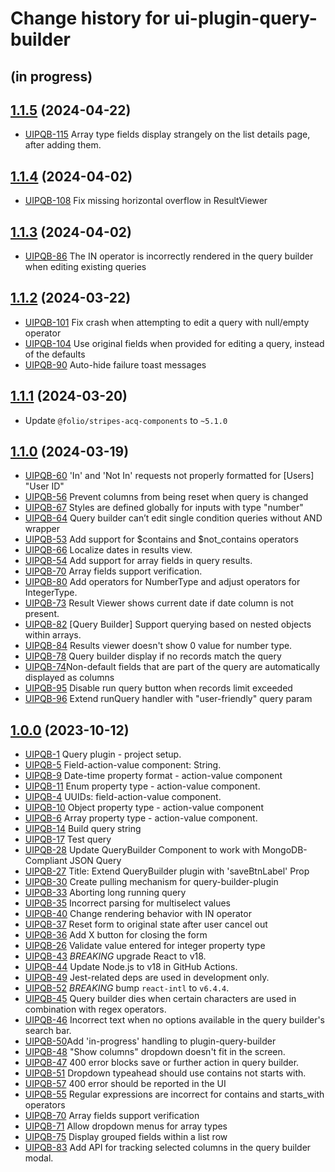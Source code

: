 # Change history for ui-plugin-query-builder

## (in progress)

## [1.1.5](https://github.com/folio-org/ui-plugin-query-builder/tree/v1.1.5) (2024-04-22)

* [UIPQB-115](https://issues.folio.org/browse/UIPQB-115) Array type fields display strangely on the list details page, after adding them.

## [1.1.4](https://github.com/folio-org/ui-plugin-query-builder/tree/v1.1.4) (2024-04-02)

* [UIPQB-108](https://issues.folio.org/browse/UIPQB-108) Fix missing horizontal overflow in ResultViewer

## [1.1.3](https://github.com/folio-org/ui-plugin-query-builder/tree/v1.1.3) (2024-04-02)

* [UIPQB-86](https://folio-org.atlassian.net/browse/UIPQB-86) The IN operator is incorrectly rendered in the query builder when editing existing queries

## [1.1.2](https://github.com/folio-org/ui-plugin-query-builder/tree/v1.1.2) (2024-03-22)

* [UIPQB-101](https://folio-org.atlassian.net/browse/UIPQB-101) Fix crash when attempting to edit a query with null/empty operator
* [UIPQB-104](https://folio-org.atlassian.net/browse/UIPQB-104) Use original fields when provided for editing a query, instead of the defaults
* [UIPQB-90](https://folio-org.atlassian.net/browse/UIPQB-90) Auto-hide failure toast messages

## [1.1.1](https://github.com/folio-org/ui-plugin-query-builder/tree/v1.1.1) (2024-03-20)

* Update `@folio/stripes-acq-components` to `~5.1.0`

## [1.1.0](https://github.com/folio-org/ui-plugin-query-builder/tree/v1.1.0) (2024-03-19)

* [UIPQB-60](https://folio-org.atlassian.net/browse/UIPQB-60) 'In' and 'Not In' requests not properly formatted for [Users] "User ID"
* [UIPQB-56](https://folio-org.atlassian.net/browse/UIPQB-56) Prevent columns from being reset when query is changed
* [UIPQB-67](https://folio-org.atlassian.net/browse/UIPQB-67) Styles are defined globally for inputs with type "number"
* [UIPQB-64](https://folio-org.atlassian.net/browse/UIPQB-64) Query builder can’t edit single condition queries without AND wrapper
* [UIPQB-53](https://folio-org.atlassian.net/browse/UIPQB-53) Add support for $contains and $not_contains operators
* [UIPQB-66](https://folio-org.atlassian.net/browse/UIPQB-66) Localize dates in results view.
* [UIPQB-54](https://folio-org.atlassian.net/browse/UIPQB-54) Add support for array fields in query results.
* [UIPQB-70](https://folio-org.atlassian.net/browse/UIPQB-70) Array fields support verification.
* [UIPQB-80](https://folio-org.atlassian.net/browse/UIPQB-80) Add operators for NumberType and adjust operators for IntegerType.
* [UIPQB-73](https://folio-org.atlassian.net/browse/UIPQB-73) Result Viewer shows current date if date column is not present.
* [UIPQB-82](https://folio-org.atlassian.net/browse/UIPQB-82) [Query Builder] Support querying based on nested objects within arrays.
* [UIPQB-84](https://folio-org.atlassian.net/browse/UIPQB-84) Results viewer doesn't show 0 value for number type.
* [UIPQB-78](https://folio-org.atlassian.net/browse/UIPQB-78) Query builder display if no records match the query
* [UIPQB-74](https://folio-org.atlassian.net/browse/UIPQB-74)Non-default fields that are part of the query are automatically displayed as columns
* [UIPQB-95](https://folio-org.atlassian.net/browse/UIPQB-95) Disable run query button when records limit exceeded
* [UIPQB-96](https://folio-org.atlassian.net/browse/UIPQB-96) Extend runQuery handler with "user-friendly" query param

## [1.0.0](https://github.com/folio-org/ui-plugin-query-builder/tree/v1.0.0) (2023-10-12)

* [UIPQB-1](https://folio-org.atlassian.net/browse/UIPQB-1) Query plugin - project setup.
* [UIPQB-5](https://folio-org.atlassian.net/browse/UIPQB-5) Field-action-value component: String.
* [UIPQB-9](https://folio-org.atlassian.net/browse/UIPQB-9) Date-time property format - action-value component
* [UIPQB-11](https://folio-org.atlassian.net/browse/UIPQB-11) Enum property type - action-value component.
* [UIPQB-4](https://folio-org.atlassian.net/browse/UIPQB-4) UUIDs: field-action-value component.
* [UIPQB-10](https://folio-org.atlassian.net/browse/UIPQB-10) Object property type - action-value component
* [UIPQB-6](https://folio-org.atlassian.net/browse/UIPQB-6) Array property type - action-value component.
* [UIPQB-14](https://folio-org.atlassian.net/browse/UIPQB-14) Build query string
* [UIPQB-17](https://folio-org.atlassian.net/browse/UIPQB-17) Test query
* [UIPQB-28](https://folio-org.atlassian.net/browse/UIPQB-28) Update QueryBuilder Component to work with MongoDB-Compliant JSON Query
* [UIPQB-27](https://folio-org.atlassian.net/browse/UIPQB-27) Title: Extend QueryBuilder plugin with 'saveBtnLabel' Prop
* [UIPQB-30](https://folio-org.atlassian.net/browse/UIPQB-30) Create pulling mechanism for query-builder-plugin
* [UIPQB-33](https://folio-org.atlassian.net/browse/UIPQB-33) Aborting long running query
* [UIPQB-35](https://folio-org.atlassian.net/browse/UIPQB-35) Incorrect parsing for multiselect values
* [UIPQB-40](https://folio-org.atlassian.net/browse/UIPQB-40) Change rendering behavior with IN operator
* [UIPQB-37](https://folio-org.atlassian.net/browse/UIPQB-37) Reset form to original state after user cancel out
* [UIPQB-36](https://folio-org.atlassian.net/browse/UIPQB-36) Add X button for closing the form
* [UIPQB-26](https://folio-org.atlassian.net/browse/UIPQB-26) Validate value entered for integer property type
* [UIPQB-43](https://folio-org.atlassian.net/browse/UIPQB-43) *BREAKING* upgrade React to v18.
* [UIPQB-44](https://folio-org.atlassian.net/browse/UIPQB-44) Update Node.js to v18 in GitHub Actions.
* [UIPQB-49](https://folio-org.atlassian.net/browse/UIPQB-49) Jest-related deps are used in development only.
* [UIPQB-52](https://folio-org.atlassian.net/browse/UIPQB-52) *BREAKING* bump `react-intl` to `v6.4.4`.
* [UIPQB-45](https://folio-org.atlassian.net/browse/UIPQB-45) Query builder dies when certain characters are used in combination with regex operators.
* [UIPQB-46](https://folio-org.atlassian.net/browse/UIPQB-46) Incorrect text when no options available in the query builder's search bar.
* [UIPQB-50](https://folio-org.atlassian.net/browse/UIPQB-50)Add 'in-progress' handling to plugin-query-builder
* [UIPQB-48](https://folio-org.atlassian.net/browse/UIPQB-48) "Show columns" dropdown doesn't fit in the screen.
* [UIPQB-47](https://folio-org.atlassian.net/browse/UIPQB-47) 400 error blocks save or further action in query builder.
* [UIPQB-51](https://folio-org.atlassian.net/browse/UIPQB-51) Dropdown typeahead should use contains not starts with.
* [UIPQB-57](https://folio-org.atlassian.net/browse/UIPQB-57) 400 error should be reported in the UI
* [UIPQB-55](https://folio-org.atlassian.net/browse/UIPQB-55) Regular expressions are incorrect for contains and starts_with operators
* [UIPQB-70](https://folio-org.atlassian.net/browse/UIPQB-70) Array fields support verification
* [UIPQB-71](https://folio-org.atlassian.net/browse/UIPQB-71) Allow dropdown menus for array types
* [UIPQB-75](https://folio-org.atlassian.net/browse/UIPQB-75) Display grouped fields within a list row
* [UIPQB-83](https://folio-org.atlassian.net/browse/UIPQB-83) Add API for tracking selected columns in the query builder modal.
